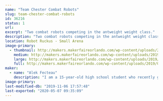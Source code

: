 ```yaml
---
name: "Team Chester Combat Robots"
slug: team-chester-combat-robots
id: 36216
status: 1
url: 
excerpt: "Two combat robots competing in the antweight weight class."
description: "Two combat robots competing in the antweight weight class."
location: Robot Ruckus - Small Arena
image-primary:
  - thumbnail: http://makers.makerfaireorlando.com/wp-content/uploads/2019/08/Vert-and-Chester-150x150.png
    medium: http://makers.makerfaireorlando.com/wp-content/uploads/2019/08/Vert-and-Chester-300x225.png
    large: http://makers.makerfaireorlando.com/wp-content/uploads/2019/08/Vert-and-Chester-1024x768.png
    full: http://makers.makerfaireorlando.com/wp-content/uploads/2019/08/Vert-and-Chester.png
maker:
  - name: "Alek Fecteau"
    description: "I am a 15-year-old high school student who recently got into robot combat."
image-primary: 
last-modified-db: "2019-11-06 17:57:48"
last-exported: "2020-05-07 09:35:09"
---
```

